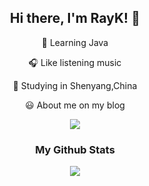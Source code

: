 <div align="center"><h2>Hi there, I'm RayK! 👋</h2></div>

<p align="center">📖 Learning Java</p>
<p align="center">🎧 Like listening music </p>

<p align="center">📍 Studying in Shenyang,China</p>
<p align="center">😃 About me on my<a herf=https://blog.qiyuex.top/about> blog</a></p>
<div align="center">
   <img src="https://github-readme-stats.jeasonlau.vercel.app/api/wakatime?username=Ray_Keiyaku&hide_border=true&count=5">
</div>
<div align="center">
    <h3>
        My Github Stats
    </h3>
</div>
<div align="center">
    <img src="https://github-readme-stats.vercel.app/api?username=Ray-Keiyaku&show_icons=true&hide_border=true">
</div>
